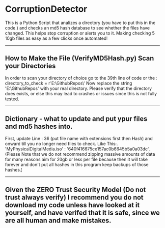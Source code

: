 # CorruptionDetector
This is a Python Script that analizes a directory (you have to put this in the code.) and checks an md5 hash database to see whether the files have changed. 
This helps stop corruption or alerts you to it. Making checking 5 10gb files as easy as a few clicks once automated!

--------------------------------------------------
How to Make the File (VerifyMD5Hash.py) Scan your Directories
--------------------------------------------------
In order to scan your directory of choice go to the 39th line of code or the    :    directory_to_check = r'E:\\GithubRepos\\'
Now replace the string 'E:\\GithubRepos' with your real directory. Please verify that the directory does exists, or else this may lead to crashes or issues since this is not fully tested.

--------------------------------------------------
Dictionary - what to update and put ypur files and md5 hashes into.
--------------------------------------------------

First, update Line : 36 (put file name with extensions first then Hash) and onward till you no longer need files to check.
Like This:.
    'MyPhysicalDigitalMedia.iso' : '640f416675ce157ac0b6645b5a0a03dc',          (Please Note that we do not recommend zipping massive amounts of data for many reasons aim for 20gb or less per file because then it will take forever and don't put all hashes in this program keep backups of those hashes.)

--------------------------------------------------
Given the ZERO Trust Security Model (Do not trust always verify) I recommend you do not download my code unless have looked at it yourself, and have verifed that it is safe, since we are all human and make mistakes.
--------------------------------------------------
